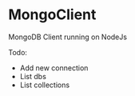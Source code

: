 # MongoClient
MongoDB Client running on NodeJs

Todo:
- Add new connection
- List dbs
- List collections
